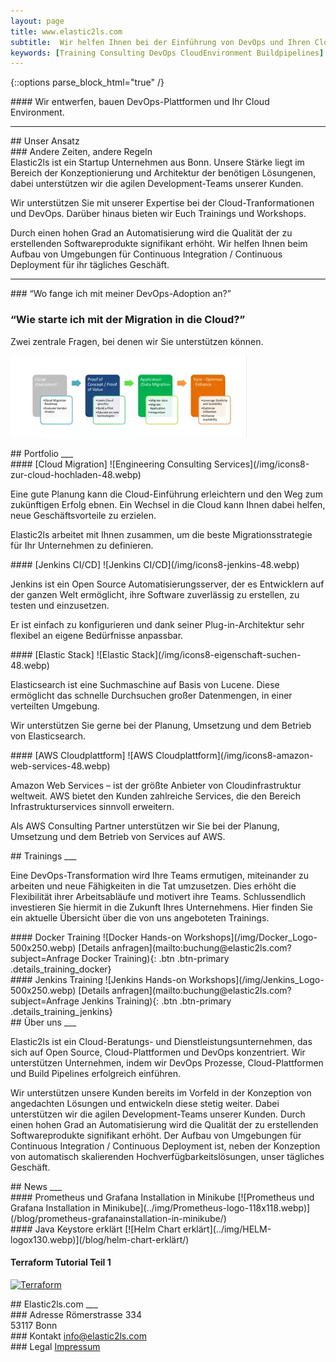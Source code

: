 ```yaml
---
layout: page
title: www.elastic2ls.com
subtitle:  Wir helfen Ihnen bei der Einführung von DevOps und Ihren Cloud Migration. Wir entwerfen, bauen DevOps-Plattformen und Ihr Cloud Environment. Wir bieten Trainings zu den Themen DevOps, Cloud, Linux und vieles mehr.
keywords: [Training Consulting DevOps CloudEnvironment Buildpipelines]
---
```

{::options parse_block_html="true" /}


<!--- SLIDER -->
<div class="slider">
<!-- SLIDER BG IMAGE -->
<div class="carousel">
#### Wir entwerfen, bauen DevOps-Plattformen und Ihr Cloud Environment.
</div>


</div>
<!--- SLIDER -->

<!--- GRID -->
<div class="grid">

<!--- - GRID CONTENT APPROACH    -->
<div class="grid-content-approach">
<hr>
## Unser Ansatz
<div class="col-sm-12 col-md-6">
### Andere Zeiten, andere Regeln
</div>
<div class="col-sm-12 col-md-6">
Elastic2ls ist ein Startup Unternehmen aus Bonn. Unsere Stärke liegt im Bereich der Konzeptionierung und Architektur der benötigen Lösungenen, dabei unterstützen wir die agilen Development-Teams unserer Kunden.

Wir unterstützen Sie mit unserer Expertise bei der Cloud-Tranformationen und DevOps. Darüber hinaus bieten wir Euch Trainings und Workshops.

Durch einen hohen Grad an Automatisierung wird die Qualität der zu erstellenden Softwareprodukte signifikant erhöht. Wir helfen Ihnen beim Aufbau von Umgebungen für Continuous Integration / Continuous Deployment für ihr tägliches Geschäft.
</div>
</div>
<!--- - GRID CONTENT APPROACH    -->

<!-- - GRID CONTENT SOLUTIONS  -->
<hr>
<div class="col-sm-12 col-md-6">
### “Wo fange ich mit meiner DevOps-Adoption an?”

### “Wie starte ich mit der Migration in die Cloud?”
</div>
<div class="col-sm-12 col-md-6">
Zwei zentrale Fragen, bei denen wir Sie unterstützen können.

![Cloud Migration](/img/cloud-migration.webp)

</div>
<!-- - GRID CONTENT SOLUTIONS  -->

<!--- GRID CONTENT PORTFOLIO  -->
<div class="grid-content-portfolio">
## Portfolio
___

<div class="col-sm-12 col-md-6">
<div class="boxes flexible portfoliobox">
#### [Cloud Migration]
![Engineering Consulting Services](/img/icons8-zur-cloud-hochladen-48.webp)

Eine gute Planung kann die Cloud-Einführung erleichtern und den Weg zum zukünftigen Erfolg ebnen. Ein Wechsel in die Cloud kann Ihnen dabei helfen, neue Geschäftsvorteile zu erzielen.

Elastic2ls arbeitet mit Ihnen zusammen, um die beste Migrationsstrategie für Ihr Unternehmen zu definieren.
</div>
</div>

<div class="col-sm-12 col-md-6">
<div class="boxes flexible portfoliobox">
#### [Jenkins CI/CD]
![Jenkins CI/CD](/img/icons8-jenkins-48.webp)

Jenkins ist ein Open Source Automatisierungsserver, der es Entwicklern auf der ganzen Welt ermöglicht, ihre Software zuverlässig zu erstellen, zu testen und einzusetzen.

Er ist einfach zu konfigurieren und dank seiner Plug-in-Architektur sehr flexibel an eigene Bedürfnisse anpassbar.
</div>
</div>

<div class="col-sm-12 col-md-6">
<div class="boxes flexible portfoliobox">
#### [Elastic Stack]
![Elastic Stack](/img/icons8-eigenschaft-suchen-48.webp)

Elasticsearch ist eine Suchmaschine auf Basis von Lucene. Diese ermöglicht das schnelle Durchsuchen großer Datenmengen, in einer verteilten Umgebung.

Wir unterstützen Sie gerne bei der Planung, Umsetzung und dem Betrieb von Elasticsearch.


</div>
</div>

<div class="col-sm-12 col-md-6">
<div class="boxes flexible portfoliobox">
#### [AWS Cloudplattform]
![AWS Cloudplattform](/img/icons8-amazon-web-services-48.webp)

Amazon Web Services – ist der größte Anbieter von Cloudinfrastruktur weltweit. AWS bietet den Kunden zahlreiche Services, die den Bereich Infrastrukturservices sinnvoll erweitern.

Als AWS Consulting Partner unterstützen wir Sie bei der Planung, Umsetzung und dem Betrieb von Services auf AWS.
</div>
</div>

</div>
<!--- GRID CONTENT PORTFOLIO  -->

<!-- GRID CONTENT Training-->
<div class="grid-content-training">
## Trainings
___

Eine DevOps-Transformation wird Ihre Teams ermutigen, miteinander zu arbeiten und neue Fähigkeiten in die Tat umzusetzen. Dies erhöht die Flexibilität ihrer Arbeitsabläufe und motivert ihre Teams. Schlussendlich investieren Sie hiermit in die Zukunft Ihres Unternehmens. Hier finden Sie ein aktuelle Übersicht über die von uns angeboteten Trainings.

<!-- Docker Training -->
<div class="training-inner">
#### Docker Training
![Docker Hands-on Workshops](/img/Docker_Logo-500x250.webp)
[Details anfragen](mailto:buchung@elastic2ls.com?subject=Anfrage Docker Training){: .btn .btn-primary .details_training_docker}
</div>
<!-- Docker Training -->

<!-- Jenkins Training -->
<div class="training-inner">
#### Jenkins Training
![Jenkins Hands-on Workshops](/img/Jenkins_Logo-500x250.webp)
[Details anfragen](mailto:buchung@elastic2ls.com?subject=Anfrage Jenkins Training){: .btn .btn-primary .details_training_jenkins}
</div>
<!-- Jenkins Training -->

</div>
<!-- GRID CONTENT Training-->

<!-- GRID CONTENT ABOUT -->
<div class="grid-content-about">
## Über uns
___



<p class="description">
Elastic2ls ist ein Cloud-Beratungs- und Dienstleistungsunternehmen, das sich auf Open Source, Cloud-Plattformen und DevOps konzentriert. Wir unterstützen Unternehmen, indem wir DevOps Prozesse, Cloud-Plattformen und  Build Pipelines erfolgreich einführen.</p>
<p class="description">
Wir unterstützen unsere Kunden bereits im Vorfeld in der Konzeption von angedachten Lösungen und entwickeln diese stetig weiter. Dabei unterstützen wir die agilen Development-Teams unserer Kunden. Durch einen hohen Grad an Automatisierung wird die Qualität der zu erstellenden Softwareprodukte signifikant erhöht. Der Aufbau von Umgebungen für Continuous Integration / Continuous Deployment ist, neben der Konzeption von automatisch skalierenden Hochverfügbarkeitslösungen, unser tägliches Geschäft.</p>



</div>
<!-- GRID CONTENT ABOUT -->

<!-- GRID CONTENT NEWS-->
<div class="grid-content-news">
## News
___

<div class="col-sm-8 col-md-4">
<div class="boxes flexible">
#### Prometheus und Grafana Installation in Minikube
[![Prometheus und Grafana Installation in Minikube](../img/Prometheus-logo-118x118.webp)](/blog/prometheus-grafanainstallation-in-minikube/)
</div>
</div>


<div class="col-sm-8 col-md-4">
<div class="boxes flexible">
#### Java Keystore erklärt
[![Helm Chart erklärt](../img/HELM-logox130.webp)](/blog/helm-chart-erklärt/)
</div>
</div>

<div class="col-sm-8 col-md-4">
<div class="boxes flexible">



#### Terraform Tutorial Teil 1
[![Terraform](../img/terraform.webp)](/blog/terraform-tutorial-1)
</div>
</div>

</div>
<!-- GRID CONTENT NEWS-->

<!-- GRID CONTENT KONTAKT-->
<div class="grid-content-contact">
## Elastic2ls.com
___

<div class="workdescription">

<div class="col-sm-8 col-md-4">
<div class="contact">
### Adresse
Römerstrasse 334<br>
53117 Bonn<br>
</div>
</div>

<div class="col-sm-8 col-md-4">
<div class="contact">
### Kontakt
<a href="mailto:info@elastic2ls.com?subject=Kontakt"> info@elastic2ls.com</a>
<br>
</div>
</div>

<div class="col-sm-8 col-md-4">
<div class="contact">
### Legal
<a id="impressum" href="/impressum/">Impressum</a>
</div>
</div>

</div>
<!-- GRID CONTENT KONTAKT-->


<!--- GRID -->
